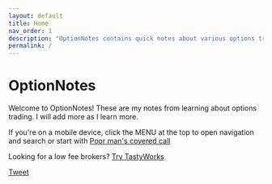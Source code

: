 ```yaml
---
layout: default
title: Home
nav_order: 1
description: "OptionNotes contains quick notes about various options trading strategies."
permalink: /
---
```


# OptionNotes 



Welcome to OptionNotes! These are my notes from learning about options trading. I will add more as I learn more. 

If you're on a mobile device, click the MENU at the top to open navigation and search or start with [Poor man's covered call](call-strategies/synthetic-covered-call)

Looking for a low fee brokers? [Try TastyWorks](https://start.tastyworks.com/#/login?referralCode=KJNNBZJABR)


<a href="https://twitter.com/share?ref_src=twsrc%5Etfw" class="twitter-share-button" data-text="Quick reference guide for #optionstrategies. Checkout #optionNotes" data-url="http://optionnotes.com/" data-show-count="false">Tweet</a><script async src="https://platform.twitter.com/widgets.js" charset="utf-8"></script>
